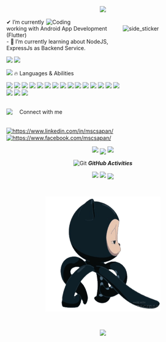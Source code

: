 <p align="center">
    <img
        src="https://readme-typing-svg.herokuapp.com?font=Carter+One&size=25&color=AE0001&center=true&width=600&lines=Assalamua'laikum+🙋‍♀️;This+is+Mohammad+Ali;A+Very+Passinate+Flutter+Lover">
</p>
<img align="right" alt="Coding" width="400"
    src="https://i.pinimg.com/originals/a5/c6/ff/a5c6ff165995f48ef4351f5848a5ff2a.gif">
<img align="right" width=200px height=200px alt="side_sticker"
    src="https://media.giphy.com/media/TEnXkcsHrP4YedChhA/giphy.gif" />
✔ I’m currently working with Android App Development (Flutter)<br>
- 🌱 I’m currently learning about NodeJS, ExpressJs as Backend Service.<br>
<p align="left">
    <img src="https://img.shields.io/github/followers/mscsapan?label=Followers&logo=GitHub&style=for-the-badge">
    <img src="https://gpvc.arturio.dev/mscsapan">
</p>

<img src="https://media.giphy.com/media/iY8CRBdQXODJSCERIr/giphy.gif" width="30px">&nbsp;🔥 Languages & Abilities
<p>
    <img src="https://img.shields.io/badge/Flutter-02569B?style=for-the-badge&logo=flutter&logoColor=white" />
    <img
        src="https://img.shields.io/badge/Android_Studio-3DDC84?style=for-the-badge&logo=android-studio&logoColor=white" />
    <img src="https://img.shields.io/badge/Eclipse-2C2255?style=for-the-badge&logo=eclipse&logoColor=white" />
    <img src="https://img.shields.io/badge/Adobe%20XD-470137?style=for-the-badge&logo=Adobe%20XD&logoColor=#FF61F6" />
    <img
        src="https://img.shields.io/badge/apache%20netbeans-1B6AC6?style=for-the-badge&logo=apache%20netbeans%20IDE&logoColor=white" />
    <img
        src="https://img.shields.io/badge/Notepad++-90E59A.svg?style=for-the-badge&logo=notepad%2B%2B&logoColor=black" />
    <img
        src="https://img.shields.io/badge/Visual_Studio_Code-0078D4?style=for-the-badge&logo=visual%20studio%20code&logoColor=white" />
    <img src="https://img.shields.io/badge/C%2B%2B-00599C?style=for-the-badge&logo=c%2B%2B&logoColor=white" />
    <img src="https://img.shields.io/badge/C%23-239120?style=for-the-badge&logo=c-sharp&logoColor=white" />
    <img src="https://img.shields.io/badge/C-00599C?style=for-the-badge&logo=c&logoColor=white" />
    <img src="https://img.shields.io/badge/CSS3-1572B6?style=for-the-badge&logo=css3&logoColor=white" />
    <img src="https://img.shields.io/badge/HTML5-E34F26?style=for-the-badge&logo=html5&logoColor=white" />
    <img
        src="https://img.shields.io/badge/Google%20Sheets-34A853?style=for-the-badge&logo=google-sheets&logoColor=white" />
    <img
        src="https://img.shields.io/badge/Microsoft_Excel-217346?style=for-the-badge&logo=microsoft-excel&logoColor=white" />
    <img
        src="https://img.shields.io/badge/Microsoft_Office-D83B01?style=for-the-badge&logo=microsoft-office&logoColor=white" />
    <img
        src="https://img.shields.io/badge/Microsoft_PowerPoint-B7472A?style=for-the-badge&logo=microsoft-powerpoint&logoColor=white" />
    <img src="https://img.shields.io/badge/Android-3DDC84?style=for-the-badge&logo=android&logoColor=white" />
    <img src="https://img.shields.io/badge/Windows-0078D6?style=for-the-badge&logo=windows&logoColor=white" />
</p><br>
<img align="left" src="https://media.giphy.com/media/iY8CRBdQXODJSCERIr/giphy.gif" width="30px">&nbsp;Connect with
me<br><br>
<p align="left">
    <a href="https://linkedin.com/in/https://www.linkedin.com/in/mscsapan/" target="blank"><img align="center"
            src="https://raw.githubusercontent.com/rahuldkjain/github-profile-readme-generator/master/src/images/icons/Social/linked-in-alt.svg"
            alt="https://www.linkedin.com/in/mscsapan/" height="30" width="40" /></a>
    <a href="https://fb.com/https://www.facebook.com/mscsapan/" target="blank"><img align="center"
            src="https://raw.githubusercontent.com/rahuldkjain/github-profile-readme-generator/master/src/images/icons/Social/facebook.svg"
            alt="https://www.facebook.com/mscsapan/" height="30" width="40" /></a>
    <br>
<p align="center">
    <img src="https://media.giphy.com/media/gH3LO09IOiZIqePwv9/giphy.gif" width="50" /> <b><img align="center"
            src="https://quotes-github-readme.vercel.app/api?type=horizontal&theme=dracula&myquote=Don't Give up, Obviously You'll become Success"></b>
    <img src="https://media.giphy.com/media/qjqUcgIyRjsl2/giphy.gif" width="50" />
</p>
<p align="center">
    <img src="https://media.giphy.com/media/W5eoZHPpUx9sapR0eu/giphy.gif" width="30px" alt="Git" />&nbsp;<i><b>GitHub
            Activities</b>
</p>

<p align="center">
    <img src="https://github-readme-stats.vercel.app/api?username=mscsapan&&show_icons=true&title_color=ffffff&icon_color=bb2acf&text_color=daf7dc&bg_color=151515"
        width=400>
    <img src="https://github-readme-streak-stats.herokuapp.com?user=mscsapan&theme=dark&hide_border=true" width=400>
    <img align="center"
        src="https://github-readme-stats.vercel.app/api/top-langs/?username=mscsapan&theme=light&hide_langs_below=1" />
</p><br>
<p align="center">
    <img src="https://github.com/mscsapan/mscsapan/blob/main/images/walking.gif" height="300" width="300">
</p><br>
<p align="center">
    <img src="https://www.gifcen.com/wp-content/uploads/2021/05/the-end-gif-12.gif">
</p>
